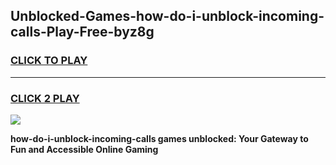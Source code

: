 
## Unblocked-Games-how-do-i-unblock-incoming-calls-Play-Free-byz8g
<h3>
<a href="https://premium76.site?title=how-do-i-unblock-incoming-calls&ref=20M">CLICK TO PLAY</a></h3>
<hr>

<h3>
<a href="https://premium76.site?title=how-do-i-unblock-incoming-calls&ref=20M">CLICK 2 PLAY</a>
  
</h3>

<a href="https://premium76.site?title=how-do-i-unblock-incoming-calls&ref=19M"><img src="https://clearcache.store/games.png"></a>


**how-do-i-unblock-incoming-calls games unblocked: Your Gateway to Fun and Accessible Online Gaming**
